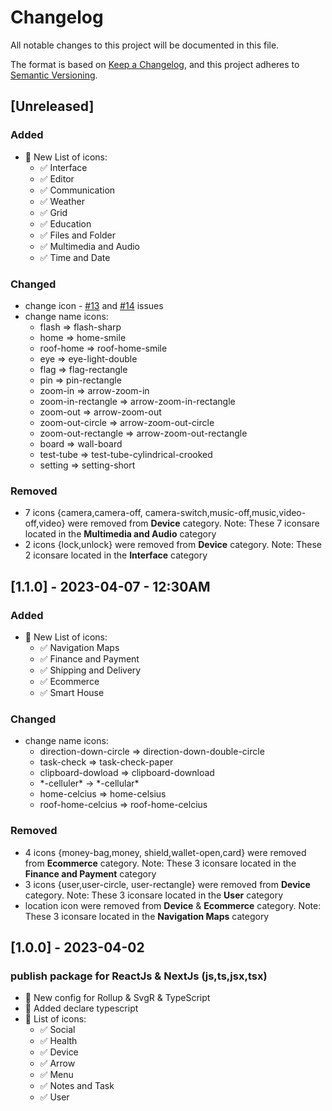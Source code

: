 # Changelog

All notable changes to this project will be documented in this file.

The format is based on [Keep a Changelog](https://keepachangelog.com/en/1.0.0/),
and this project adheres to [Semantic Versioning](https://semver.org/spec/v2.0.0.html).

## [Unreleased]

### Added
-   💯 New List of icons:
    - ✅ Interface
    - ✅ Editor
    - ✅ Communication
    - ✅ Weather
    - ✅ Grid
    - ✅ Education
    - ✅ Files and Folder
    - ✅ Multimedia and Audio
    - ✅ Time and Date

### Changed
- change icon - [#13](https://github.com/zero-icons/react-huge-icons/issues/13) and [#14](https://github.com/zero-icons/react-huge-icons/issues/13) issues
-   change name icons:
    - flash => flash-sharp
    - home => home-smile
    - roof-home => roof-home-smile
    - eye => eye-light-double
    - flag => flag-rectangle
    - pin => pin-rectangle
    - zoom-in => arrow-zoom-in
    - zoom-in-rectangle => arrow-zoom-in-rectangle
    - zoom-out => arrow-zoom-out
    - zoom-out-circle => arrow-zoom-out-circle
    - zoom-out-rectangle => arrow-zoom-out-rectangle
    - board => wall-board
    - test-tube => test-tube-cylindrical-crooked
    - setting => setting-short

### Removed

- 7 icons {camera,camera-off, camera-switch,music-off,music,video-off,video} were removed from **Device** category. Note: These 7 iconsare located in the **Multimedia and Audio** category
- 2 icons {lock,unlock} were removed from **Device** category. Note: These 2 iconsare located in the **Interface** category


## [1.1.0] - 2023-04-07 - 12:30AM

### Added
-   💯 New List of icons:
    - ✅ Navigation Maps
    - ✅ Finance and Payment
    - ✅ Shipping and Delivery
    - ✅ Ecommerce
    - ✅ Smart House

### Changed
-   change name icons:
    - direction-down-circle => direction-down-double-circle
    - task-check => task-check-paper
    - clipboard-dowload => clipboard-download
    - \*-celluler\* -> \*-cellular\*
    - home-celcius => home-celsius
    - roof-home-celcius => roof-home-celcius

### Removed

- 4 icons {money-bag,money, shield,wallet-open,card} were removed from **Ecommerce** category. Note: These 3 iconsare located in the **Finance and Payment** category
- 3 icons {user,user-circle, user-rectangle} were removed from **Device** category. Note: These 3 iconsare located in the **User** category
- location icon were removed from **Device** & **Ecommerce** category. Note: These 3 iconsare located in the **Navigation Maps** category


## [1.0.0] - 2023-04-02

### publish package for ReactJs & NextJs (js,ts,jsx,tsx)

-   💯 New config for Rollup & SvgR & TypeScript
-   💯 Added declare typescript
-   💯 List of icons:
    - ✅ Social
    - ✅ Health
    - ✅ Device
    - ✅ Arrow
    - ✅ Menu
    - ✅ Notes and Task
    - ✅ User
